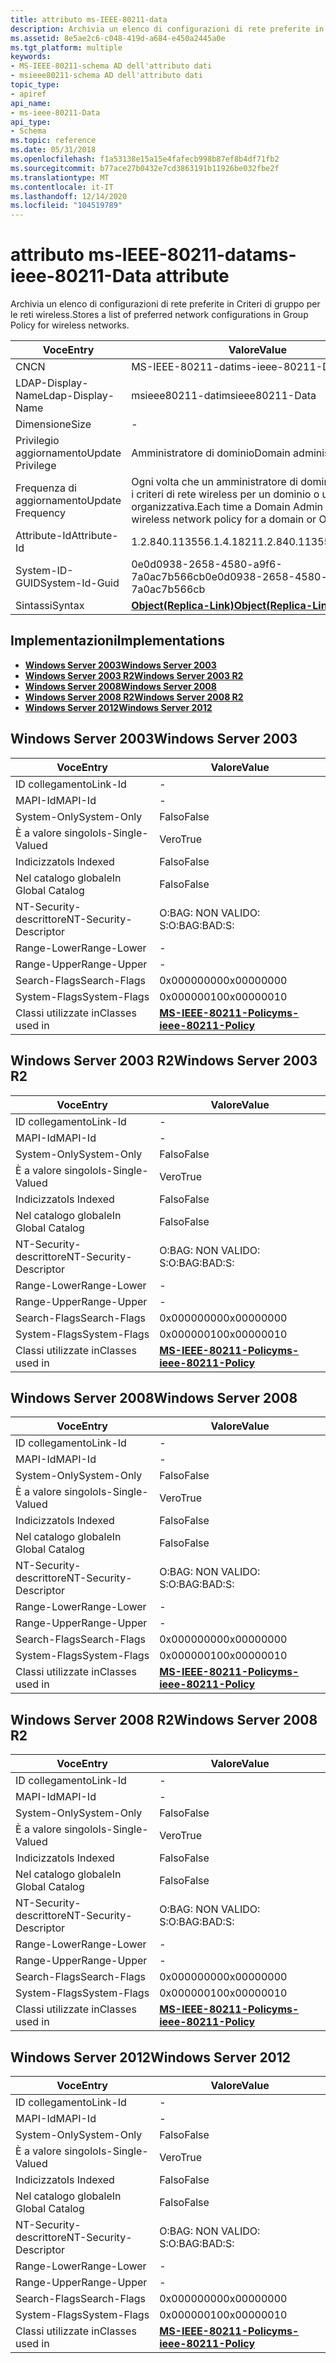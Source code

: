 ```yaml
---
title: attributo ms-IEEE-80211-data
description: Archivia un elenco di configurazioni di rete preferite in Criteri di gruppo per le reti wireless.
ms.assetid: 8e5ae2c6-c048-419d-a684-e450a2445a0e
ms.tgt_platform: multiple
keywords:
- MS-IEEE-80211-schema AD dell'attributo dati
- msieee80211-schema AD dell'attributo dati
topic_type:
- apiref
api_name:
- ms-ieee-80211-Data
api_type:
- Schema
ms.topic: reference
ms.date: 05/31/2018
ms.openlocfilehash: f1a53138e15a15e4fafecb998b87ef8b4df71fb2
ms.sourcegitcommit: b77ace27b0432e7cd3863191b11926be032fbe2f
ms.translationtype: MT
ms.contentlocale: it-IT
ms.lasthandoff: 12/14/2020
ms.locfileid: "104519789"
---
```

# <a name="ms-ieee-80211-data-attribute"></a><span data-ttu-id="f8994-105">attributo ms-IEEE-80211-data</span><span class="sxs-lookup"><span data-stu-id="f8994-105">ms-ieee-80211-Data attribute</span></span>

<span data-ttu-id="f8994-106">Archivia un elenco di configurazioni di rete preferite in Criteri di gruppo per le reti wireless.</span><span class="sxs-lookup"><span data-stu-id="f8994-106">Stores a list of preferred network configurations in Group Policy for wireless networks.</span></span>



| <span data-ttu-id="f8994-107">Voce</span><span class="sxs-lookup"><span data-stu-id="f8994-107">Entry</span></span> | <span data-ttu-id="f8994-108">Valore</span><span class="sxs-lookup"><span data-stu-id="f8994-108">Value</span></span> |
|-------------------|----------------------------------------------------------------------------------|
| <span data-ttu-id="f8994-109">CN</span><span class="sxs-lookup"><span data-stu-id="f8994-109">CN</span></span>                | <span data-ttu-id="f8994-110">MS-IEEE-80211-dati</span><span class="sxs-lookup"><span data-stu-id="f8994-110">ms-ieee-80211-Data</span></span>                                                               |
| <span data-ttu-id="f8994-111">LDAP-Display-Name</span><span class="sxs-lookup"><span data-stu-id="f8994-111">Ldap-Display-Name</span></span> | <span data-ttu-id="f8994-112">msieee80211-dati</span><span class="sxs-lookup"><span data-stu-id="f8994-112">msieee80211-Data</span></span>                                                                 |
| <span data-ttu-id="f8994-113">Dimensione</span><span class="sxs-lookup"><span data-stu-id="f8994-113">Size</span></span>              | \-                                                                               |
| <span data-ttu-id="f8994-114">Privilegio aggiornamento</span><span class="sxs-lookup"><span data-stu-id="f8994-114">Update Privilege</span></span>  | <span data-ttu-id="f8994-115">Amministratore di dominio</span><span class="sxs-lookup"><span data-stu-id="f8994-115">Domain administrator</span></span>                                                             |
| <span data-ttu-id="f8994-116">Frequenza di aggiornamento</span><span class="sxs-lookup"><span data-stu-id="f8994-116">Update Frequency</span></span>  | <span data-ttu-id="f8994-117">Ogni volta che un amministratore di dominio modifica i criteri di rete wireless per un dominio o un'unità organizzativa.</span><span class="sxs-lookup"><span data-stu-id="f8994-117">Each time a Domain Admin changes the wireless network policy for a domain or OU.</span></span> |
| <span data-ttu-id="f8994-118">Attribute-Id</span><span class="sxs-lookup"><span data-stu-id="f8994-118">Attribute-Id</span></span>      | <span data-ttu-id="f8994-119">1.2.840.113556.1.4.1821</span><span class="sxs-lookup"><span data-stu-id="f8994-119">1.2.840.113556.1.4.1821</span></span>                                                          |
| <span data-ttu-id="f8994-120">System-ID-GUID</span><span class="sxs-lookup"><span data-stu-id="f8994-120">System-Id-Guid</span></span>    | <span data-ttu-id="f8994-121">0e0d0938-2658-4580-a9f6-7a0ac7b566cb</span><span class="sxs-lookup"><span data-stu-id="f8994-121">0e0d0938-2658-4580-a9f6-7a0ac7b566cb</span></span>                                             |
| <span data-ttu-id="f8994-122">Sintassi</span><span class="sxs-lookup"><span data-stu-id="f8994-122">Syntax</span></span>            | [<span data-ttu-id="f8994-123">**Object(Replica-Link)**</span><span class="sxs-lookup"><span data-stu-id="f8994-123">**Object(Replica-Link)**</span></span>](s-object-replica-link.md)                            |



## <a name="implementations"></a><span data-ttu-id="f8994-124">Implementazioni</span><span class="sxs-lookup"><span data-stu-id="f8994-124">Implementations</span></span>

-   [<span data-ttu-id="f8994-125">**Windows Server 2003**</span><span class="sxs-lookup"><span data-stu-id="f8994-125">**Windows Server 2003**</span></span>](#windows-server-2003)
-   [<span data-ttu-id="f8994-126">**Windows Server 2003 R2**</span><span class="sxs-lookup"><span data-stu-id="f8994-126">**Windows Server 2003 R2**</span></span>](#windows-server-2003-r2)
-   [<span data-ttu-id="f8994-127">**Windows Server 2008**</span><span class="sxs-lookup"><span data-stu-id="f8994-127">**Windows Server 2008**</span></span>](#windows-server-2008)
-   [<span data-ttu-id="f8994-128">**Windows Server 2008 R2**</span><span class="sxs-lookup"><span data-stu-id="f8994-128">**Windows Server 2008 R2**</span></span>](#windows-server-2008-r2)
-   [<span data-ttu-id="f8994-129">**Windows Server 2012**</span><span class="sxs-lookup"><span data-stu-id="f8994-129">**Windows Server 2012**</span></span>](#windows-server-2012)

## <a name="windows-server-2003"></a><span data-ttu-id="f8994-130">Windows Server 2003</span><span class="sxs-lookup"><span data-stu-id="f8994-130">Windows Server 2003</span></span>



| <span data-ttu-id="f8994-131">Voce</span><span class="sxs-lookup"><span data-stu-id="f8994-131">Entry</span></span> | <span data-ttu-id="f8994-132">Valore</span><span class="sxs-lookup"><span data-stu-id="f8994-132">Value</span></span> |
|------------------------|-----------------------------------------------------------------|
| <span data-ttu-id="f8994-133">ID collegamento</span><span class="sxs-lookup"><span data-stu-id="f8994-133">Link-Id</span></span>                | \-                                                              |
| <span data-ttu-id="f8994-134">MAPI-Id</span><span class="sxs-lookup"><span data-stu-id="f8994-134">MAPI-Id</span></span>                | \-                                                              |
| <span data-ttu-id="f8994-135">System-Only</span><span class="sxs-lookup"><span data-stu-id="f8994-135">System-Only</span></span>            | <span data-ttu-id="f8994-136">Falso</span><span class="sxs-lookup"><span data-stu-id="f8994-136">False</span></span>                                                           |
| <span data-ttu-id="f8994-137">È a valore singolo</span><span class="sxs-lookup"><span data-stu-id="f8994-137">Is-Single-Valued</span></span>       | <span data-ttu-id="f8994-138">Vero</span><span class="sxs-lookup"><span data-stu-id="f8994-138">True</span></span>                                                            |
| <span data-ttu-id="f8994-139">Indicizzato</span><span class="sxs-lookup"><span data-stu-id="f8994-139">Is Indexed</span></span>             | <span data-ttu-id="f8994-140">Falso</span><span class="sxs-lookup"><span data-stu-id="f8994-140">False</span></span>                                                           |
| <span data-ttu-id="f8994-141">Nel catalogo globale</span><span class="sxs-lookup"><span data-stu-id="f8994-141">In Global Catalog</span></span>      | <span data-ttu-id="f8994-142">Falso</span><span class="sxs-lookup"><span data-stu-id="f8994-142">False</span></span>                                                           |
| <span data-ttu-id="f8994-143">NT-Security-descrittore</span><span class="sxs-lookup"><span data-stu-id="f8994-143">NT-Security-Descriptor</span></span> | <span data-ttu-id="f8994-144">O:BAG: NON VALIDO: S:</span><span class="sxs-lookup"><span data-stu-id="f8994-144">O:BAG:BAD:S:</span></span>                                                    |
| <span data-ttu-id="f8994-145">Range-Lower</span><span class="sxs-lookup"><span data-stu-id="f8994-145">Range-Lower</span></span>            | \-                                                              |
| <span data-ttu-id="f8994-146">Range-Upper</span><span class="sxs-lookup"><span data-stu-id="f8994-146">Range-Upper</span></span>            | \-                                                              |
| <span data-ttu-id="f8994-147">Search-Flags</span><span class="sxs-lookup"><span data-stu-id="f8994-147">Search-Flags</span></span>           | <span data-ttu-id="f8994-148">0x00000000</span><span class="sxs-lookup"><span data-stu-id="f8994-148">0x00000000</span></span>                                                      |
| <span data-ttu-id="f8994-149">System-Flags</span><span class="sxs-lookup"><span data-stu-id="f8994-149">System-Flags</span></span>           | <span data-ttu-id="f8994-150">0x00000010</span><span class="sxs-lookup"><span data-stu-id="f8994-150">0x00000010</span></span>                                                      |
| <span data-ttu-id="f8994-151">Classi utilizzate in</span><span class="sxs-lookup"><span data-stu-id="f8994-151">Classes used in</span></span>        | [<span data-ttu-id="f8994-152">**MS-IEEE-80211-Policy**</span><span class="sxs-lookup"><span data-stu-id="f8994-152">**ms-ieee-80211-Policy**</span></span>](c-msieee80211-policy.md)<br/> |



## <a name="windows-server-2003-r2"></a><span data-ttu-id="f8994-153">Windows Server 2003 R2</span><span class="sxs-lookup"><span data-stu-id="f8994-153">Windows Server 2003 R2</span></span>



| <span data-ttu-id="f8994-154">Voce</span><span class="sxs-lookup"><span data-stu-id="f8994-154">Entry</span></span> | <span data-ttu-id="f8994-155">Valore</span><span class="sxs-lookup"><span data-stu-id="f8994-155">Value</span></span> |
|------------------------|-----------------------------------------------------------------|
| <span data-ttu-id="f8994-156">ID collegamento</span><span class="sxs-lookup"><span data-stu-id="f8994-156">Link-Id</span></span>                | \-                                                              |
| <span data-ttu-id="f8994-157">MAPI-Id</span><span class="sxs-lookup"><span data-stu-id="f8994-157">MAPI-Id</span></span>                | \-                                                              |
| <span data-ttu-id="f8994-158">System-Only</span><span class="sxs-lookup"><span data-stu-id="f8994-158">System-Only</span></span>            | <span data-ttu-id="f8994-159">Falso</span><span class="sxs-lookup"><span data-stu-id="f8994-159">False</span></span>                                                           |
| <span data-ttu-id="f8994-160">È a valore singolo</span><span class="sxs-lookup"><span data-stu-id="f8994-160">Is-Single-Valued</span></span>       | <span data-ttu-id="f8994-161">Vero</span><span class="sxs-lookup"><span data-stu-id="f8994-161">True</span></span>                                                            |
| <span data-ttu-id="f8994-162">Indicizzato</span><span class="sxs-lookup"><span data-stu-id="f8994-162">Is Indexed</span></span>             | <span data-ttu-id="f8994-163">Falso</span><span class="sxs-lookup"><span data-stu-id="f8994-163">False</span></span>                                                           |
| <span data-ttu-id="f8994-164">Nel catalogo globale</span><span class="sxs-lookup"><span data-stu-id="f8994-164">In Global Catalog</span></span>      | <span data-ttu-id="f8994-165">Falso</span><span class="sxs-lookup"><span data-stu-id="f8994-165">False</span></span>                                                           |
| <span data-ttu-id="f8994-166">NT-Security-descrittore</span><span class="sxs-lookup"><span data-stu-id="f8994-166">NT-Security-Descriptor</span></span> | <span data-ttu-id="f8994-167">O:BAG: NON VALIDO: S:</span><span class="sxs-lookup"><span data-stu-id="f8994-167">O:BAG:BAD:S:</span></span>                                                    |
| <span data-ttu-id="f8994-168">Range-Lower</span><span class="sxs-lookup"><span data-stu-id="f8994-168">Range-Lower</span></span>            | \-                                                              |
| <span data-ttu-id="f8994-169">Range-Upper</span><span class="sxs-lookup"><span data-stu-id="f8994-169">Range-Upper</span></span>            | \-                                                              |
| <span data-ttu-id="f8994-170">Search-Flags</span><span class="sxs-lookup"><span data-stu-id="f8994-170">Search-Flags</span></span>           | <span data-ttu-id="f8994-171">0x00000000</span><span class="sxs-lookup"><span data-stu-id="f8994-171">0x00000000</span></span>                                                      |
| <span data-ttu-id="f8994-172">System-Flags</span><span class="sxs-lookup"><span data-stu-id="f8994-172">System-Flags</span></span>           | <span data-ttu-id="f8994-173">0x00000010</span><span class="sxs-lookup"><span data-stu-id="f8994-173">0x00000010</span></span>                                                      |
| <span data-ttu-id="f8994-174">Classi utilizzate in</span><span class="sxs-lookup"><span data-stu-id="f8994-174">Classes used in</span></span>        | [<span data-ttu-id="f8994-175">**MS-IEEE-80211-Policy**</span><span class="sxs-lookup"><span data-stu-id="f8994-175">**ms-ieee-80211-Policy**</span></span>](c-msieee80211-policy.md)<br/> |



## <a name="windows-server-2008"></a><span data-ttu-id="f8994-176">Windows Server 2008</span><span class="sxs-lookup"><span data-stu-id="f8994-176">Windows Server 2008</span></span>



| <span data-ttu-id="f8994-177">Voce</span><span class="sxs-lookup"><span data-stu-id="f8994-177">Entry</span></span> | <span data-ttu-id="f8994-178">Valore</span><span class="sxs-lookup"><span data-stu-id="f8994-178">Value</span></span> |
|------------------------|-----------------------------------------------------------------|
| <span data-ttu-id="f8994-179">ID collegamento</span><span class="sxs-lookup"><span data-stu-id="f8994-179">Link-Id</span></span>                | \-                                                              |
| <span data-ttu-id="f8994-180">MAPI-Id</span><span class="sxs-lookup"><span data-stu-id="f8994-180">MAPI-Id</span></span>                | \-                                                              |
| <span data-ttu-id="f8994-181">System-Only</span><span class="sxs-lookup"><span data-stu-id="f8994-181">System-Only</span></span>            | <span data-ttu-id="f8994-182">Falso</span><span class="sxs-lookup"><span data-stu-id="f8994-182">False</span></span>                                                           |
| <span data-ttu-id="f8994-183">È a valore singolo</span><span class="sxs-lookup"><span data-stu-id="f8994-183">Is-Single-Valued</span></span>       | <span data-ttu-id="f8994-184">Vero</span><span class="sxs-lookup"><span data-stu-id="f8994-184">True</span></span>                                                            |
| <span data-ttu-id="f8994-185">Indicizzato</span><span class="sxs-lookup"><span data-stu-id="f8994-185">Is Indexed</span></span>             | <span data-ttu-id="f8994-186">Falso</span><span class="sxs-lookup"><span data-stu-id="f8994-186">False</span></span>                                                           |
| <span data-ttu-id="f8994-187">Nel catalogo globale</span><span class="sxs-lookup"><span data-stu-id="f8994-187">In Global Catalog</span></span>      | <span data-ttu-id="f8994-188">Falso</span><span class="sxs-lookup"><span data-stu-id="f8994-188">False</span></span>                                                           |
| <span data-ttu-id="f8994-189">NT-Security-descrittore</span><span class="sxs-lookup"><span data-stu-id="f8994-189">NT-Security-Descriptor</span></span> | <span data-ttu-id="f8994-190">O:BAG: NON VALIDO: S:</span><span class="sxs-lookup"><span data-stu-id="f8994-190">O:BAG:BAD:S:</span></span>                                                    |
| <span data-ttu-id="f8994-191">Range-Lower</span><span class="sxs-lookup"><span data-stu-id="f8994-191">Range-Lower</span></span>            | \-                                                              |
| <span data-ttu-id="f8994-192">Range-Upper</span><span class="sxs-lookup"><span data-stu-id="f8994-192">Range-Upper</span></span>            | \-                                                              |
| <span data-ttu-id="f8994-193">Search-Flags</span><span class="sxs-lookup"><span data-stu-id="f8994-193">Search-Flags</span></span>           | <span data-ttu-id="f8994-194">0x00000000</span><span class="sxs-lookup"><span data-stu-id="f8994-194">0x00000000</span></span>                                                      |
| <span data-ttu-id="f8994-195">System-Flags</span><span class="sxs-lookup"><span data-stu-id="f8994-195">System-Flags</span></span>           | <span data-ttu-id="f8994-196">0x00000010</span><span class="sxs-lookup"><span data-stu-id="f8994-196">0x00000010</span></span>                                                      |
| <span data-ttu-id="f8994-197">Classi utilizzate in</span><span class="sxs-lookup"><span data-stu-id="f8994-197">Classes used in</span></span>        | [<span data-ttu-id="f8994-198">**MS-IEEE-80211-Policy**</span><span class="sxs-lookup"><span data-stu-id="f8994-198">**ms-ieee-80211-Policy**</span></span>](c-msieee80211-policy.md)<br/> |



## <a name="windows-server-2008-r2"></a><span data-ttu-id="f8994-199">Windows Server 2008 R2</span><span class="sxs-lookup"><span data-stu-id="f8994-199">Windows Server 2008 R2</span></span>



| <span data-ttu-id="f8994-200">Voce</span><span class="sxs-lookup"><span data-stu-id="f8994-200">Entry</span></span> | <span data-ttu-id="f8994-201">Valore</span><span class="sxs-lookup"><span data-stu-id="f8994-201">Value</span></span> |
|------------------------|-----------------------------------------------------------------|
| <span data-ttu-id="f8994-202">ID collegamento</span><span class="sxs-lookup"><span data-stu-id="f8994-202">Link-Id</span></span>                | \-                                                              |
| <span data-ttu-id="f8994-203">MAPI-Id</span><span class="sxs-lookup"><span data-stu-id="f8994-203">MAPI-Id</span></span>                | \-                                                              |
| <span data-ttu-id="f8994-204">System-Only</span><span class="sxs-lookup"><span data-stu-id="f8994-204">System-Only</span></span>            | <span data-ttu-id="f8994-205">Falso</span><span class="sxs-lookup"><span data-stu-id="f8994-205">False</span></span>                                                           |
| <span data-ttu-id="f8994-206">È a valore singolo</span><span class="sxs-lookup"><span data-stu-id="f8994-206">Is-Single-Valued</span></span>       | <span data-ttu-id="f8994-207">Vero</span><span class="sxs-lookup"><span data-stu-id="f8994-207">True</span></span>                                                            |
| <span data-ttu-id="f8994-208">Indicizzato</span><span class="sxs-lookup"><span data-stu-id="f8994-208">Is Indexed</span></span>             | <span data-ttu-id="f8994-209">Falso</span><span class="sxs-lookup"><span data-stu-id="f8994-209">False</span></span>                                                           |
| <span data-ttu-id="f8994-210">Nel catalogo globale</span><span class="sxs-lookup"><span data-stu-id="f8994-210">In Global Catalog</span></span>      | <span data-ttu-id="f8994-211">Falso</span><span class="sxs-lookup"><span data-stu-id="f8994-211">False</span></span>                                                           |
| <span data-ttu-id="f8994-212">NT-Security-descrittore</span><span class="sxs-lookup"><span data-stu-id="f8994-212">NT-Security-Descriptor</span></span> | <span data-ttu-id="f8994-213">O:BAG: NON VALIDO: S:</span><span class="sxs-lookup"><span data-stu-id="f8994-213">O:BAG:BAD:S:</span></span>                                                    |
| <span data-ttu-id="f8994-214">Range-Lower</span><span class="sxs-lookup"><span data-stu-id="f8994-214">Range-Lower</span></span>            | \-                                                              |
| <span data-ttu-id="f8994-215">Range-Upper</span><span class="sxs-lookup"><span data-stu-id="f8994-215">Range-Upper</span></span>            | \-                                                              |
| <span data-ttu-id="f8994-216">Search-Flags</span><span class="sxs-lookup"><span data-stu-id="f8994-216">Search-Flags</span></span>           | <span data-ttu-id="f8994-217">0x00000000</span><span class="sxs-lookup"><span data-stu-id="f8994-217">0x00000000</span></span>                                                      |
| <span data-ttu-id="f8994-218">System-Flags</span><span class="sxs-lookup"><span data-stu-id="f8994-218">System-Flags</span></span>           | <span data-ttu-id="f8994-219">0x00000010</span><span class="sxs-lookup"><span data-stu-id="f8994-219">0x00000010</span></span>                                                      |
| <span data-ttu-id="f8994-220">Classi utilizzate in</span><span class="sxs-lookup"><span data-stu-id="f8994-220">Classes used in</span></span>        | [<span data-ttu-id="f8994-221">**MS-IEEE-80211-Policy**</span><span class="sxs-lookup"><span data-stu-id="f8994-221">**ms-ieee-80211-Policy**</span></span>](c-msieee80211-policy.md)<br/> |



## <a name="windows-server-2012"></a><span data-ttu-id="f8994-222">Windows Server 2012</span><span class="sxs-lookup"><span data-stu-id="f8994-222">Windows Server 2012</span></span>



| <span data-ttu-id="f8994-223">Voce</span><span class="sxs-lookup"><span data-stu-id="f8994-223">Entry</span></span> | <span data-ttu-id="f8994-224">Valore</span><span class="sxs-lookup"><span data-stu-id="f8994-224">Value</span></span> |
|------------------------|-----------------------------------------------------------------|
| <span data-ttu-id="f8994-225">ID collegamento</span><span class="sxs-lookup"><span data-stu-id="f8994-225">Link-Id</span></span>                | \-                                                              |
| <span data-ttu-id="f8994-226">MAPI-Id</span><span class="sxs-lookup"><span data-stu-id="f8994-226">MAPI-Id</span></span>                | \-                                                              |
| <span data-ttu-id="f8994-227">System-Only</span><span class="sxs-lookup"><span data-stu-id="f8994-227">System-Only</span></span>            | <span data-ttu-id="f8994-228">Falso</span><span class="sxs-lookup"><span data-stu-id="f8994-228">False</span></span>                                                           |
| <span data-ttu-id="f8994-229">È a valore singolo</span><span class="sxs-lookup"><span data-stu-id="f8994-229">Is-Single-Valued</span></span>       | <span data-ttu-id="f8994-230">Vero</span><span class="sxs-lookup"><span data-stu-id="f8994-230">True</span></span>                                                            |
| <span data-ttu-id="f8994-231">Indicizzato</span><span class="sxs-lookup"><span data-stu-id="f8994-231">Is Indexed</span></span>             | <span data-ttu-id="f8994-232">Falso</span><span class="sxs-lookup"><span data-stu-id="f8994-232">False</span></span>                                                           |
| <span data-ttu-id="f8994-233">Nel catalogo globale</span><span class="sxs-lookup"><span data-stu-id="f8994-233">In Global Catalog</span></span>      | <span data-ttu-id="f8994-234">Falso</span><span class="sxs-lookup"><span data-stu-id="f8994-234">False</span></span>                                                           |
| <span data-ttu-id="f8994-235">NT-Security-descrittore</span><span class="sxs-lookup"><span data-stu-id="f8994-235">NT-Security-Descriptor</span></span> | <span data-ttu-id="f8994-236">O:BAG: NON VALIDO: S:</span><span class="sxs-lookup"><span data-stu-id="f8994-236">O:BAG:BAD:S:</span></span>                                                    |
| <span data-ttu-id="f8994-237">Range-Lower</span><span class="sxs-lookup"><span data-stu-id="f8994-237">Range-Lower</span></span>            | \-                                                              |
| <span data-ttu-id="f8994-238">Range-Upper</span><span class="sxs-lookup"><span data-stu-id="f8994-238">Range-Upper</span></span>            | \-                                                              |
| <span data-ttu-id="f8994-239">Search-Flags</span><span class="sxs-lookup"><span data-stu-id="f8994-239">Search-Flags</span></span>           | <span data-ttu-id="f8994-240">0x00000000</span><span class="sxs-lookup"><span data-stu-id="f8994-240">0x00000000</span></span>                                                      |
| <span data-ttu-id="f8994-241">System-Flags</span><span class="sxs-lookup"><span data-stu-id="f8994-241">System-Flags</span></span>           | <span data-ttu-id="f8994-242">0x00000010</span><span class="sxs-lookup"><span data-stu-id="f8994-242">0x00000010</span></span>                                                      |
| <span data-ttu-id="f8994-243">Classi utilizzate in</span><span class="sxs-lookup"><span data-stu-id="f8994-243">Classes used in</span></span>        | [<span data-ttu-id="f8994-244">**MS-IEEE-80211-Policy**</span><span class="sxs-lookup"><span data-stu-id="f8994-244">**ms-ieee-80211-Policy**</span></span>](c-msieee80211-policy.md)<br/> |



 

 






